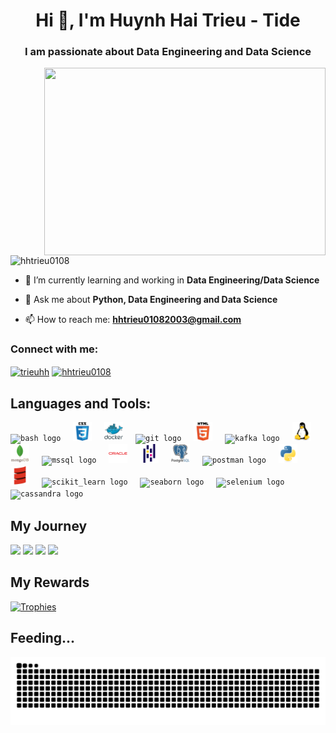 <h1 align="center">Hi 👋, I'm Huynh Hai Trieu - Tide</h1>
<h3 align="center">I am passionate about Data Engineering and Data Science</h3>


<img align="right" width="450" height="300" src="https://i.giphy.com/media/v1.Y2lkPTc5MGI3NjExYmR0bnF0b2c4d3N6NTZhMjM5NDlvZzN0Y3Yybm12dWQ5N3pvcTNkNiZlcD12MV9pbnRlcm5hbF9naWZfYnlfaWQmY3Q9Zw/oPNq5A3IZC6bugJXeS/giphy.gif" />
<p align="left"> <img src="https://komarev.com/ghpvc/?username=hhtrieu0108&label=Profile%20views&color=0e75b6&style=flat" alt="hhtrieu0108" /> </p>

- 🌱 I’m currently learning and working in **Data Engineering/Data Science**

- 💬 Ask me about **Python, Data Engineering and Data Science**

- 📫 How to reach me: **hhtrieu01082003@gmail.com**

<h3 align="left">Connect with me:</h3>
<p align="left">
<a href="https://linkedin.com/in/trieuhh" target="blank"><img align="center" src="https://raw.githubusercontent.com/rahuldkjain/github-profile-readme-generator/master/src/images/icons/Social/linked-in-alt.svg" alt="trieuhh" height="30" width="40" /></a>
<a href="https://fb.com/hhtrieu0108" target="blank"><img align="center" src="https://raw.githubusercontent.com/rahuldkjain/github-profile-readme-generator/master/src/images/icons/Social/facebook.svg" alt="hhtrieu0108" height="30" width="40" /></a>
</p>




## Languages and Tools:
<div align="left">
 <code><img src="https://www.vectorlogo.zone/logos/gnu_bash/gnu_bash-icon.svg" height="30" alt="bash logo" /></code>
 <img width="12" />
 <code><img src="https://raw.githubusercontent.com/devicons/devicon/master/icons/css3/css3-original-wordmark.svg" height="30" alt="css3 logo" /></code>
 <img width="12" />
 <code><img src="https://raw.githubusercontent.com/devicons/devicon/master/icons/docker/docker-original-wordmark.svg" height="30" alt="docker logo" /></code>
 <img width="12" />
 <code><img src="https://www.vectorlogo.zone/logos/git-scm/git-scm-icon.svg" height="30" alt="git logo" /></code>
 <img width="12" />
 <code><img src="https://raw.githubusercontent.com/devicons/devicon/master/icons/html5/html5-original-wordmark.svg" height="30" alt="html5 logo" /></code>
 <img width="12" />
 <code><img src="https://www.vectorlogo.zone/logos/apache_kafka/apache_kafka-icon.svg" height="30" alt="kafka logo" /></code>
 <img width="12" />
 <code><img src="https://raw.githubusercontent.com/devicons/devicon/master/icons/linux/linux-original.svg" height="30" alt="linux logo" /></code>
 <img width="12" />
 <code><img src="https://raw.githubusercontent.com/devicons/devicon/master/icons/mongodb/mongodb-original-wordmark.svg" height="30" alt="mongodb logo" /></code>
 <img width="12" />
 <code><img src="https://www.svgrepo.com/show/303229/microsoft-sql-server-logo.svg" height="30" alt="mssql logo" /></code>
 <img width="12" />
 <code><img src="https://raw.githubusercontent.com/devicons/devicon/master/icons/oracle/oracle-original.svg" height="30" alt="oracle logo" /></code>
 <img width="12" />
 <code><img src="https://raw.githubusercontent.com/devicons/devicon/2ae2a900d2f041da66e950e4d48052658d850630/icons/pandas/pandas-original.svg" height="30" alt="pandas logo" /></code>
 <img width="12" />
 <code><img src="https://raw.githubusercontent.com/devicons/devicon/master/icons/postgresql/postgresql-original-wordmark.svg" height="30" alt="postgresql logo" /></code>
 <img width="12" />
 <code><img src="https://www.vectorlogo.zone/logos/getpostman/getpostman-icon.svg" height="30" alt="postman logo" /></code>
 <img width="12" />
 <code><img src="https://raw.githubusercontent.com/devicons/devicon/master/icons/python/python-original.svg" height="30" alt="python logo" /></code>
 <img width="12" />
 <code><img src="https://raw.githubusercontent.com/devicons/devicon/master/icons/scala/scala-original.svg" height="30" alt="scala logo" /></code>
 <img width="12" />
 <code><img src="https://upload.wikimedia.org/wikipedia/commons/0/05/Scikit_learn_logo_small.svg" height="30" alt="scikit_learn logo" /></code>
 <img width="12" />
 <code><img src="https://seaborn.pydata.org/_images/logo-mark-lightbg.svg" height="30" alt="seaborn logo" /></code>
 <img width="12" />
 <code><img src="https://raw.githubusercontent.com/detain/svg-logos/780f25886640cef088af994181646db2f6b1a3f8/svg/selenium-logo.svg" height="30" alt="selenium logo" /></code>
 <img width="12" />
 <code><img src="https://upload.wikimedia.org/wikipedia/commons/thumb/5/5e/Cassandra_logo.svg/1200px-Cassandra_logo.svg.png" height="30" alt="cassandra logo" /></code>
</div>





## My Journey
<div>
  <img width="440px" src="https://github-readme-stats.vercel.app/api?username=hhtrieu0108&show_icons=true&theme=onedark">
  <img width="385px" src="https://github-readme-stats.anuraghazra1.vercel.app/api/top-langs/?username=hhtrieu0108&layout=compact&theme=onedark" />
  <img width="440px" src="https://github-readme-activity-graph.vercel.app/graph?username=hhtrieu0108&theme=github">
  <img width="385px" src="https://github-readme-streak-stats.herokuapp.com/?user=hhtrieu0108&theme=onedark" />
</div>

## My Rewards
[![Trophies](https://github-profile-trophy.vercel.app/?username=hhtrieu0108&theme=onedark)](https://github.com/ryo-ma/github-profile-trophy)

## Feeding...
![Snake animation](https://raw.githubusercontent.com/hhtrieu0108/hhtrieu0108/output/github-contribution-grid-snake-dark.svg)

